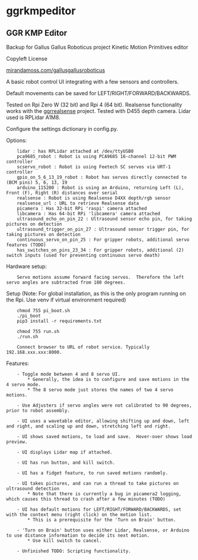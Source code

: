 # ggrkmpeditor
## GGR KMP Editor 

Backup for Gallus Gallus Roboticus project 
Kinetic Motion Primitives editor

Copyleft License

[mirandamoss.com/gallusgallusroboticus](https://mirandamoss.com/gallusgallusroboticus)


A basic robot control UI integrating with a few sensors and controllers.

Default movements can be saved for LEFT/RIGHT/FORWARD/BACKWARDS.

Tested on Rpi Zero W (32 bit) and Rpi 4 (64 bit).
Realsense functionality works with the [ggrrealsense](https://github.com/javadan/ggrrealsense) project.  Tested with D455 depth camera.
Lidar used is RPLidar A1M8.  

Configure the settings dictionary in config.py.

Options:

```
    lidar : has RPLidar attached at /dev/ttyUSB0
    pca9685_robot : Robot is using PCA9685 16-channel 12-bit PWM controller
    scservo_robot : Robot is using Feetech SC servos via URT-1 controller
    gpio_on_5_6_13_19_robot : Robot has servos directly connected to (BCM pins) 5, 6, 13, 19
    arduino_115200 : Robot is using an Arduino, returning Left (L), Front (F), Right (R) distances over serial 
    realsense : Robot is using Realsense D4XX depth/rgb sensor
    realsense_url : URL to retrieve Realsense data
    picamera : Has 32-bit RPi 'raspi' camera attached 
    libcamera : Has 64-bit RPi 'libcamera' camera attached
    ultrasound_echo_on_pin_22 : Ultrasound sensor echo pin, for taking pictures on detection
    ultrasound_trigger_on_pin_27 : Ultrasound sensor trigger pin, for taking pictures on detection
    continuous_servo_on_pin_25 : For gripper robots, additional servo features (TODO)
    has_switches_on_pins_23_34 : For gripper robots, additional (2) switch inputs (used for preventing continuous servo death)
```
    
Hardware setup:

```
    Servo motions assume forward facing servos.  Therefore the left servo angles are subtracted from 180 degrees.

```
 
Setup (Note: For global installation, as this is the only program running on the Rpi.  Use venv if virtual environment required)

```
    chmod 755 pi_boot.sh
    ./pi_boot
    pip3 install -r requirements.txt
    
    chmod 755 run.sh
    ./run.sh
    
    Connect browser to URL of robot service. Typically 192.168.xxx.xxx:8000.
```

Features:

```
    - Toggle mode between 4 and 8 servo UI.
        * Generally, the idea is to configure and save motions in the 4 servo mode.
        * The 8 servo mode just stores the names of two 4 servo motions.
        
    - Use Adjusters if servo angles were not calibrated to 90 degrees, prior to robot assembly.
    
    - UI uses a wavetable editor, allowing shifting up and down, left and right, and scaling up and down, stretching left and right.
    
    - UI shows saved motions, to load and save.  Hover-over shows load preview.
    
    - UI displays Lidar map if attached.
    
    - UI has run button, and kill switch.
    
    - UI has a fidget feature, to run saved motions randomly.  
    
    - UI takes pictures, and can run a thread to take pictures on ultrasound detection
        * Note that there is currently a bug in picamera2 logging, which causes this thread to crash after a few minutes (TODO)
    
    - UI has default motions for LEFT/RIGHT/FORWARD/BACKWARDS, set with the context menu (right click) on the motion list.
        * This is a prerequisite for the 'Turn on Brain' button. 
    
    - 'Turn on Brain' button uses either Lidar, Realsense, or Arduino to use distance information to decide its next motion.
        * Use kill switch to cancel.
        
    - Unfinished TODO: Scripting functionality.
    
```
